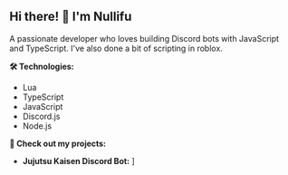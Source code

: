## Hi there! 👋 I'm Nullifu

A passionate developer who loves building Discord bots with JavaScript and TypeScript. I've also done a bit of scripting in roblox.

**🛠️ Technologies:**

* Lua
* TypeScript
* JavaScript
* Discord.js
* Node.js 

**👀 Check out my projects:**

* **Jujutsu Kaisen Discord Bot:** [](https://github.com/Nullifu/JJK-Discord-Bot)]

